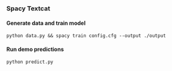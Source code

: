 ### Spacy Textcat

#### Generate data and train model

```
python data.py && spacy train config.cfg --output ./output
```

#### Run demo predictions

```
python predict.py
```
